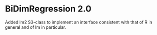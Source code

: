 # BiDimRegression 2.0
Added lm2 S3-class to implement an interface consistent with that of R in general and of lm in particular.
